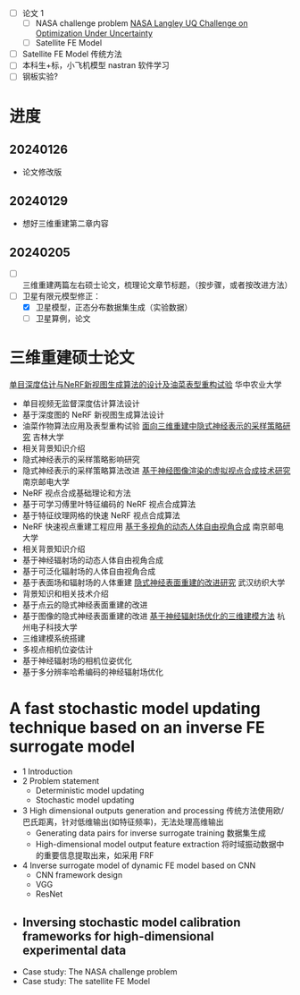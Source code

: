 - [ ] 论文 1
  - [ ] NASA challenge problem [NASA Langley UQ Challenge on Optimization Under Uncertainty](https://uqtools.larc.nasa.gov/nasa-uq-challenge-problem-2020/)
  - [ ] Satellite FE Model
- [ ] Satellite FE Model 传统方法
- [ ] 本科生+标，小飞机模型 nastran 软件学习
- [ ] 钢板实验?

# 进度

## 20240126 
- 论文修改版

## 20240129 
- 想好三维重建第二章内容

## 20240205 
- [ ] 三维重建两篇左右硕士论文，梳理论文章节标题，（按步骤，或者按改进方法）
- [ ] 卫星有限元模型修正：
  - [x] 卫星模型，正态分布数据集生成（实验数据）
  - [ ] 卫星算例，论文

# 三维重建硕士论文

[单目深度估计与NeRF新视图生成算法的设计及油菜表型重构试验](单目深度估计与NeRF新视图生成算法的设计及油菜表型重构试验_张蒙召.pdf) 华中农业大学
- 单目视频无监督深度估计算法设计
- 基于深度图的 NeRF 新视图生成算法设计
- 油菜作物算法应用及表型重构试验
[面向三维重建中隐式神经表示的采样策略研究](面向三维重建中隐式神经表示的采样策略研究_刘强.pdf) 吉林大学
- 相关背景知识介绍
- 隐式神经表示的采样策略影响研究
- 隐式神经表示的采样策略算法改进
[基于神经图像渲染的虚拟视点合成技术研究](基于神经图像渲染的虚拟视点合成技术研究_郭权.pdf) 南京邮电大学
- NeRF 视点合成基础理论和方法
- 基于可学习傅里叶特征编码的 NeRF 视点合成算法
- 基于特征纹理网格的快速 NeRF 视点合成算法
- NeRF 快速视点重建工程应用
[基于多视角的动态人体自由视角合成](基于多视角的动态人体自由视角合成_吕逊.pdf) 南京邮电大学
- 相关背景知识介绍
- 基于神经辐射场的动态人体自由视角合成
- 基于可泛化辐射场的人体自由视角合成
- 基于表面场和辐射场的人体重建
[隐式神经表面重建的改进研究](隐式神经表面重建的改进研究_于楚飞.pdf) 武汉纺织大学
- 背景知识和相关技术介绍
- 基于点云的隐式神经表面重建的改进
- 基于图像的隐式神经表面重建的改进
[基于神经辐射场优化的三维建模方法](基于神经辐射场优化的三维建模方法_徐风帆.pdf) 杭州电子科技大学
- 三维建模系统搭建
- 多视点相机位姿估计
- 基于神经辐射场的相机位姿优化
- 基于多分辨率哈希编码的神经辐射场优化


# A fast stochastic model updating technique based on an inverse FE surrogate model

- 1 Introduction
- 2 Problem statement
  - Deterministic model updating
  - Stochastic model updating
- 3 High dimensional outputs generation and processing 传统方法使用欧/巴氏距离，针对低维输出(如特征频率)，无法处理高维输出
  - Generating data pairs for inverse surrogate training 数据集生成
  - High-dimensional model output feature extraction 将时域振动数据中的重要信息提取出来，如采用 FRF
- 4 Inverse surrogate model of dynamic FE model based on CNN
  - CNN framework design
  - VGG
  - ResNet
- Inversing stochastic model calibration frameworks for high-dimensional experimental data
  - 
- Case study: The NASA challenge problem 
- Case study: The satellite FE Model
